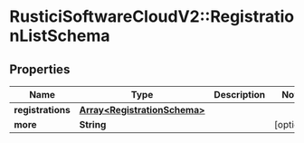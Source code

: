 # RusticiSoftwareCloudV2::RegistrationListSchema

## Properties
Name | Type | Description | Notes
------------ | ------------- | ------------- | -------------
**registrations** | [**Array&lt;RegistrationSchema&gt;**](RegistrationSchema.md) |  | 
**more** | **String** |  | [optional] 


